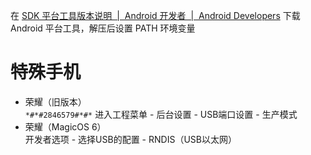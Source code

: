 在 [SDK 平台工具版本说明  |  Android 开发者  |  Android Developers](https://developer.android.com/studio/releases/platform-tools?hl=zh-cn) 下载 Android 平台工具，解压后设置 PATH 环境变量

# 特殊手机

* 荣耀（旧版本）  
  ​`*#*#2846579#*#*`​ 进入工程菜单 - 后台设置 - USB端口设置 - 生产模式
* 荣耀（MagicOS 6）  
  开发者选项 - 选择USB的配置 - RNDIS（USB以太网）

‍
